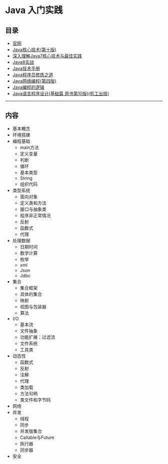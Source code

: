 #   Java 入门实践

##  目录
-   [官网](https://www.oracle.com/technetwork/java/javase/overview/index.html)
-   [Java核心技术(第十版)](corejava/README.md)
-   [深入理解Java7核心技术与最佳实践](java70814/README.md)
-   [Java8实战](java80814/README.md)
-   [Java技术手册](nutshell0814/README.md)
-   [Java程序员修炼之道](developer0814/README.md)
-   [Java网络编程(第四版)](network40814/README.md)
-   [Java编程的逻辑](logic0814/README.md)
-   [Java语言程序设计(基础篇 原书第10版)(机工出版)](Introduction0814/README.md)

----

##  内容
-   基本概念
-   环境搭建
-   编程基础
    -   main方法
    -   定义变量
    -   判断
    -   循环
    -   基本类型
    -   String
    -   组织代码
-   类型系统
    -   面向对象
    -   定义类和方法
    -   接口与抽象类
    -   程序非正常情况
    -   反射
    -   函数式
    -   代理
-   处理数据
    -   日期时间
    -   数学计算
    -   枚举
    -   xml
    -   Json
    -   Jdbc
-   集合
    -   集合框架
    -   具体的集合
    -   映射
    -   视图与包装器
    -   算法
-   I/O
    -   基本流
    -   文件抽象
    -   功能扩展：过滤流
    -   文件系统
    -   工具类
-   动态性
    -   函数式
    -   反射
    -   注解
    -   代理
    -   类加载
    -   方法句柄
    -   类文件和字节码
-   网络
-   并发
    -   线程
    -   同步
    -   并发版集合
    -   Callable与Future
    -   执行器
    -   同步器
-   安全
